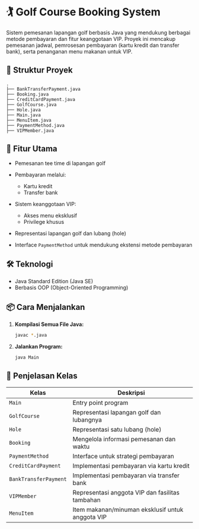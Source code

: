 # 🏌️ Golf Course Booking System

Sistem pemesanan lapangan golf berbasis Java yang mendukung berbagai metode pembayaran dan fitur keanggotaan VIP. Proyek ini mencakup pemesanan jadwal, pemrosesan pembayaran (kartu kredit dan transfer bank), serta penanganan menu makanan untuk VIP.

## 📁 Struktur Proyek

```
.
├── BankTransferPayment.java
├── Booking.java
├── CreditCardPayment.java
├── GolfCourse.java
├── Hole.java
├── Main.java
├── MenuItem.java
├── PaymentMethod.java
├── VIPMember.java
```

## 🚀 Fitur Utama

* Pemesanan tee time di lapangan golf
* Pembayaran melalui:

  * Kartu kredit
  * Transfer bank
* Sistem keanggotaan VIP:

  * Akses menu eksklusif
  * Privilege khusus
* Representasi lapangan golf dan lubang (hole)
* Interface `PaymentMethod` untuk mendukung ekstensi metode pembayaran

## 🛠️ Teknologi

* Java Standard Edition (Java SE)
* Berbasis OOP (Object-Oriented Programming)

## 📦 Cara Menjalankan

1. **Kompilasi Semua File Java:**

   ```bash
   javac *.java
   ```

2. **Jalankan Program:**

   ```bash
   java Main
   ```

## 🧩 Penjelasan Kelas

| Kelas                 | Deskripsi                                        |
| --------------------- | ------------------------------------------------ |
| `Main`                | Entry point program                              |
| `GolfCourse`          | Representasi lapangan golf dan lubangnya         |
| `Hole`                | Representasi satu lubang (hole)                  |
| `Booking`             | Mengelola informasi pemesanan dan waktu          |
| `PaymentMethod`       | Interface untuk strategi pembayaran              |
| `CreditCardPayment`   | Implementasi pembayaran via kartu kredit         |
| `BankTransferPayment` | Implementasi pembayaran via transfer bank        |
| `VIPMember`           | Representasi anggota VIP dan fasilitas tambahan  |
| `MenuItem`            | Item makanan/minuman eksklusif untuk anggota VIP |

